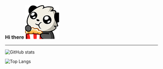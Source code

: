 ### Hi there ![test](/assets/pandapopcorn.png)

---

![GitHub stats](https://github-readme-stats.vercel.app/api?username=aghogwarts&count_private=true&show_icons=true&theme=algolia&hide_border=true)

![Top Langs](https://github-readme-stats.vercel.app/api/top-langs/?username=aghogwarts&layout=compact&theme=algolia&hide_border=true)
